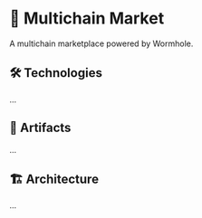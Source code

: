 # 🐙 Multichain Market

A multichain marketplace powered by Wormhole.

## 🛠️ Technologies

...

## 🔗 Artifacts

...

## 🏗️ Architecture

...
